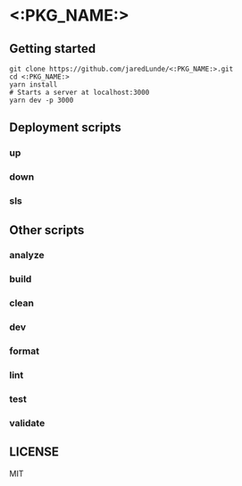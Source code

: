 # <:PKG_NAME:>

## Getting started
```shell script
git clone https://github.com/jaredLunde/<:PKG_NAME:>.git
cd <:PKG_NAME:>
yarn install
# Starts a server at localhost:3000
yarn dev -p 3000
```

## Deployment scripts
### up
### down
### sls

## Other scripts
### analyze
### build
### clean
### dev
### format
### lint
### test
### validate

## LICENSE
MIT
